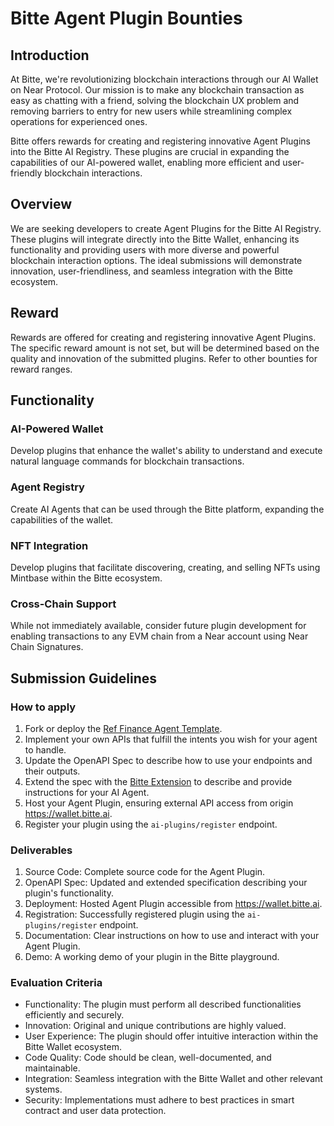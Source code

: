 # Bitte Agent Plugin Bounties

## Introduction

At Bitte, we're revolutionizing blockchain interactions through our AI Wallet on Near Protocol. Our mission is to make any blockchain transaction as easy as chatting with a friend, solving the blockchain UX problem and removing barriers to entry for new users while streamlining complex operations for experienced ones.

Bitte offers rewards for creating and registering innovative Agent Plugins into the Bitte AI Registry. These plugins are crucial in expanding the capabilities of our AI-powered wallet, enabling more efficient and user-friendly blockchain interactions.

## Overview

We are seeking developers to create Agent Plugins for the Bitte AI Registry. These plugins will integrate directly into the Bitte Wallet, enhancing its functionality and providing users with more diverse and powerful blockchain interaction options. The ideal submissions will demonstrate innovation, user-friendliness, and seamless integration with the Bitte ecosystem.

## Reward

Rewards are offered for creating and registering innovative Agent Plugins. The specific reward amount is not set, but will be determined based on the quality and innovation of the submitted plugins.  Refer to other bounties for reward ranges.

## Functionality

### AI-Powered Wallet
Develop plugins that enhance the wallet's ability to understand and execute natural language commands for blockchain transactions.

### Agent Registry
Create AI Agents that can be used through the Bitte platform, expanding the capabilities of the wallet.

### NFT Integration
Develop plugins that facilitate discovering, creating, and selling NFTs using Mintbase within the Bitte ecosystem.

### Cross-Chain Support
While not immediately available, consider future plugin development for enabling transactions to any EVM chain from a Near account using Near Chain Signatures.

## Submission Guidelines

### How to apply

1. Fork or deploy the [Ref Finance Agent Template](https://templates.bitte.ai/templates/ref-finance-agent-next).
2. Implement your own APIs that fulfill the intents you wish for your agent to handle.
3. Update the OpenAPI Spec to describe how to use your endpoints and their outputs.
4. Extend the spec with the [Bitte Extension](https://docs.mintbase.xyz/ai/assistant-plugins#openapi-bitte-extension) to describe and provide instructions for your AI Agent.
5. Host your Agent Plugin, ensuring external API access from origin https://wallet.bitte.ai.
6. Register your plugin using the `ai-plugins/register` endpoint.

### Deliverables

1. Source Code: Complete source code for the Agent Plugin.
2. OpenAPI Spec: Updated and extended specification describing your plugin's functionality.
3. Deployment: Hosted Agent Plugin accessible from https://wallet.bitte.ai.
4. Registration: Successfully registered plugin using the `ai-plugins/register` endpoint.
5. Documentation: Clear instructions on how to use and interact with your Agent Plugin.
6. Demo: A working demo of your plugin in the Bitte playground.

### Evaluation Criteria

- Functionality: The plugin must perform all described functionalities efficiently and securely.
- Innovation: Original and unique contributions are highly valued.
- User Experience: The plugin should offer intuitive interaction within the Bitte Wallet ecosystem.
- Code Quality: Code should be clean, well-documented, and maintainable.
- Integration: Seamless integration with the Bitte Wallet and other relevant systems.
- Security: Implementations must adhere to best practices in smart contract and user data protection.